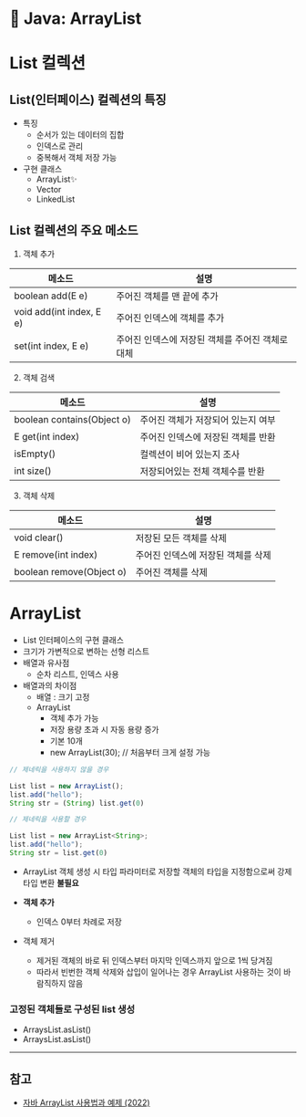 # 📃 Java: ArrayList

# List 컬렉션

## List(인터페이스) 컬렉션의 특징

- 특징
  - 순서가 있는 데이터의 집합
  - 인덱스로 관리
  - 중복해서 객체 저장 가능
- 구현 클래스
  - ArrayList✨
  - Vector
  - LinkedList

## List 컬렉션의 주요 메소드

1. 객체 추가

| 메소드                   | 설명                                             |
| ------------------------ | ------------------------------------------------ |
| boolean add(E e)         | 주어진 객체를 맨 끝에 추가                       |
| void add(int index, E e) | 주어진 인덱스에 객체를 추가                      |
| set(int index, E e)      | 주어진 인덱스에 저장된 객체를 주어진 객체로 대체 |

2. 객체 검색

| 메소드                     | 설명                               |
| -------------------------- | ---------------------------------- |
| boolean contains(Object o) | 주어진 객체가 저장되어 있는지 여부 |
| E get(int index)           | 주어진 인덱스에 저장된 객체를 반환 |
| isEmpty()                  | 컬렉션이 비어 있는지 조사          |
| int size()                 | 저장되어있는 전체 객체수를 반환    |

3. 객체 삭제

| 메소드                   | 설명                               |
| ------------------------ | ---------------------------------- |
| void clear()             | 저장된 모든 객체를 삭제            |
| E remove(int index)      | 주어진 인덱스에 저장된 객체를 삭제 |
| boolean remove(Object o) | 주어진 객체를 삭제                 |

# ArrayList

- List 인터페이스의 구현 클래스
- 크기가 가변적으로 변하는 선형 리스트
- 배열과 유사점
  - 순차 리스트, 인덱스 사용
- 배열과의 차이점
  - 배열 : 크기 고정
  - ArrayList
    - 객체 추가 가능
    - 저장 용량 초과 시 자동 용량 증가
    - 기본 10개
    - new ArrayList(30); // 처음부터 크게 설정 가능

```jsx
// 제네릭을 사용하지 않을 경우

List list = new ArrayList();
list.add("hello");
String str = (String) list.get(0)
```

```jsx
// 제네릭을 사용할 경우

List list = new ArrayList<String>;
list.add("hello");
String str = list.get(0)
```

- ArrayList 객체 생성 시 타입 파라미터로 저장할 객체의 타입을 지정함으로써 강제 타입 변환 **불필요**

- **객체 추가**
  - 인덱스 0부터 차례로 저장
- 객체 제거

  - 제거된 객체의 바로 뒤 인덱스부터 마지막 인덱스까지 앞으로 1씩 당겨짐
  - 따라서 빈번한 객체 삭제와 삽입이 일어나는 경우 ArrayList 사용하는 것이 바람직하지 않음

### 고정된 객체들로 구성된 list 생성

- ArraysList.asList()
- ArraysList.asList()

---

## 참고

- [자바 ArrayList 사용법과 예제 (2022)](https://shpk333.tistory.com/10)

